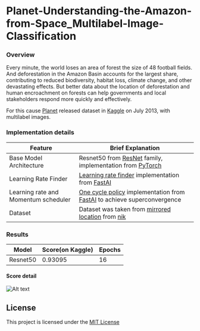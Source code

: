 
# Planet-Understanding-the-Amazon-from-Space_Multilabel-Image-Classification

  
  

### Overview

Every minute, the world loses an area of forest the size of 48 football fields. And deforestation in the Amazon Basin accounts for the largest share, contributing to reduced biodiversity, habitat loss, climate change, and other devastating effects. But better data about the location of deforestation and human encroachment on forests can help governments and local stakeholders respond more quickly and effectively.

  

For this cause [Planet](https://www.planet.com/) released dataset in [Kaggle](https://www.kaggle.com/c/planet-understanding-the-amazon-from-space/overview) on July 2013, with multilabel images.

  
  
  

### Implementation details

| Feature | Brief Explanation |
| ------ | ------ |
| Base Model Architecture | Resnet50 from [ResNet](https://arxiv.org/abs/1512.03385) family, implementation from [PyTorch](https://pytorch.org/)|
| Learning Rate Finder | [Learning rate finder](https://arxiv.org/abs/1506.01186) implementation from [FastAI](https://www.fast.ai/) |
| Learning rate and Momentum scheduler| [One cycle policy](https://arxiv.org/abs/1803.09820) implementation from [FastAI](https://www.fast.ai/) to achieve superconvergence |
| Dataset | Dataset was taken from [mirrored location](https://www.kaggle.com/nikitarom/planets-dataset) from [nik](https://www.kaggle.com/nikitarom) |

  
  

### Results

| Model | Score(on Kaggle) | Epochs |
| ------ | ------ | ------ |
| Resnet50 | 0.93095 | 16 |

  
  
  

#### Score detail

![Alt text](https://github.com/gurucharanmk/COVID-19_chest-xray_classifier/blob/main/images/score.png )

  

## License

This project is licensed under the [MIT License](https://github.com/gurucharanmk/COVID-19_chest-xray_classifier/blob/main/LICENSE)
